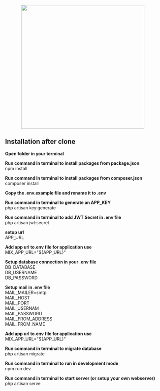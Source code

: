 <p align="center"><img src="https://fronteers.nl/_img/werkgevers/acato-logo.png" width="400"></p>

## Installation after clone

<p><strong>Open folder in your terminal</strong></p>

<p><strong>Run command in terminal to install packages from package.json</strong><br>
npm install</p>

<p><strong>Run command in terminal to install packages from composer.json</strong><br>
composer install</p>

<p><strong>Copy the .env.example file and rename it to .env</strong></p>

<p><strong>Run command in terminal to generate an APP_KEY</strong><br>
php artisan key:generate</p>

<p><strong>Run command in terminal to add JWT Secret in .env file</strong><br>
php artisan jwt:secret</p>

<p><strong>setup url</strong><br>
APP_URL</p>

<p><strong>Add app url to.env file for application use</strong><br>
MIX_APP_URL="${APP_URL}"</p>

<p><strong>Setup  database connection in your .env file</strong><br>
DB_DATABASE<br>
DB_USERNAME<br>
DB_PASSWORD

<p><strong>Setup mail in .env file</strong><br>
MAIL_MAILER=smtp<br>
MAIL_HOST<br>
MAIL_PORT<br>
MAIL_USERNAM<br>
MAIL_PASSWORD<br>
MAIL_FROM_ADDRESS<br>
MAIL_FROM_NAME</p>

<p><strong>Add app url to.env file for application use</strong><br>
MIX_APP_URL="${APP_URL}"</p>

<p><strong>Run command in terminal to migrate database</strong><br>
php artisan migrate</p>

<p><strong>Run command in terminal to run in development mode</strong><br>
npm run dev</p>

<p><strong>Run command in terminal to start server (or setup your own webserver)</strong><br>
php artisan serve</p>
